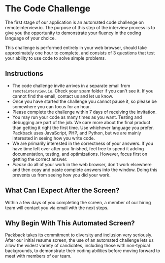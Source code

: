 # The Code Challenge

The first stage of our application is an automated code challenge on remoteinterview.io. The purpose of this step of the interview process is to give you the opportunity to demonstrate your fluency in the coding language of your choice.

This challenge is performed entirely in your web browser, should take approximately one hour to complete, and consists of 3 questions that test your ability to use code to solve simple problems.

## Instructions

- The code challenge invite arrives in a separate email from `remoteinterview.io`. Check your spam folder if you can't see it. If you cannot find the email, contact us and let us know.
- Once you have started the challenge you cannot pause it, so please be somewhere you can focus for an hour.
- Please complete the challenge within 7 days of receiving the invitation.
- You may run your code as many times as you want. Testing and debugging are part of the job. We care more about the final product than getting it right the first time. Use whichever language you prefer. Packback uses JavaScript, PHP, and Python, but we are mainly interested in seeing how you write code.
- We are primarily interested in the correctness of your answers. If you have time left over after you finished, feel free to spend it adding documentation, testing, and optimizations. However, focus first on getting the correct answer.
- *Please* do all of your work in the web browser, don't work elsewhere and then copy and paste complete answers into the window. Doing this prevents us from seeing how you did your work.

## What Can I Expect After the Screen?

Within a few days of you completing the screen, a member of our hiring team will contact you via email with the next steps.

## Why Begin With This Automated Screen?

Packback takes its commitment to diversity and inclusion very seriously. After our initial resume screen, the use of an automated challenge lets us allow the widest variety of candidates, including those with non-typical backgrounds, to demonstrate their coding abilities before moving forward to meet with members of our team.

